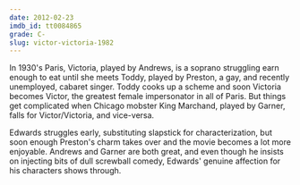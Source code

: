 ```yaml
---
date: 2012-02-23
imdb_id: tt0084865
grade: C-
slug: victor-victoria-1982
---
```


In 1930's Paris, Victoria, played by Andrews, is a soprano struggling earn enough to eat until she meets Toddy, played by Preston, a gay, and recently unemployed, cabaret singer. Toddy cooks up a scheme and soon Victoria becomes Victor, the greatest female impersonator in all of Paris. But things get complicated when Chicago mobster King Marchand, played by Garner, falls for Victor/Victoria, and vice-versa.

Edwards struggles early, substituting slapstick for characterization, but soon enough Preston's charm takes over and the movie becomes a lot more enjoyable. Andrews and Garner are both great, and even though he insists on injecting bits of dull screwball comedy, Edwards' genuine affection for his characters shows through.
